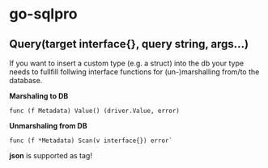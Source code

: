 # go-sqlpro

## Query(target interface{}, query string, args...)





If you want to insert a custom type (e.g. a struct) into the db your type needs to fullfill follwing interface functions
for (un-)marshalling from/to the database.

**Marshaling to DB**
```
func (f Metadata) Value() (driver.Value, error)
```

**Unmarshaling from DB**
```
func (f *Metadata) Scan(v interface{}) error`
```

**json** is supported as tag!